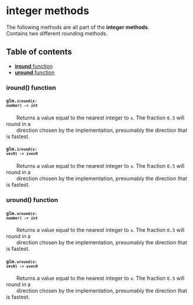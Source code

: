 [//]: # (generated using SlashBack 0.2.0)

  
# integer methods  
The following methods are all part of the **integer methods**\.  
Contains two different rounding methods\.  
## Table of contents  
  
* [**iround** function](#iround-function)  
* [**uround** function](#uround-function)  
  
### iround\(\) function  
#### <code>glm.<code>**iround**(**x**: *number*) -\> *int*</code></code>  
&emsp;&emsp;Returns a value equal to the nearest integer to ``` x ```\. The fraction ``` 0.5 ``` will round in a  
&emsp;&emsp;direction chosen by the implementation, presumably the direction that is fastest\.  
  
#### <code>glm.<code>**iround**(**x**: *vecN*) -\> *ivecN*</code></code>  
&emsp;&emsp;Returns a value equal to the nearest integer to ``` x ```\. The fraction ``` 0.5 ``` will round in a  
&emsp;&emsp;direction chosen by the implementation, presumably the direction that is fastest\.  
  
### uround\(\) function  
#### <code>glm.<code>**uround**(**x**: *number*) -\> *int*</code></code>  
&emsp;&emsp;Returns a value equal to the nearest integer to ``` x ```\. The fraction ``` 0.5 ``` will round in a  
&emsp;&emsp;direction chosen by the implementation, presumably the direction that is fastest\.  
  
#### <code>glm.<code>**uround**(**x**: *vecN*) -\> *uvecN*</code></code>  
&emsp;&emsp;Returns a value equal to the nearest integer to ``` x ```\. The fraction ``` 0.5 ``` will round in a  
&emsp;&emsp;direction chosen by the implementation, presumably the direction that is fastest\.  
  
